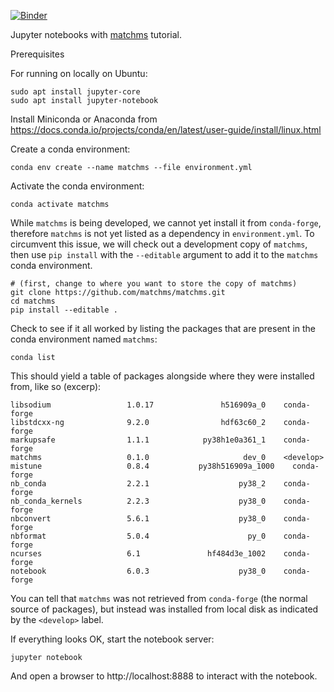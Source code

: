 [![Binder](https://mybinder.org/badge_logo.svg)](https://mybinder.org/v2/gh/matchms/notebooks/master?filepath=tutorial.ipynb)

Jupyter notebooks with [matchms](https://github.com/matchms/matchms) tutorial.

Prerequisites

For running on locally on Ubuntu:

```shell
sudo apt install jupyter-core
sudo apt install jupyter-notebook
```

Install Miniconda or Anaconda from https://docs.conda.io/projects/conda/en/latest/user-guide/install/linux.html

Create a conda environment:

```shell
conda env create --name matchms --file environment.yml
```
Activate the conda environment:

```shell
conda activate matchms
```

While ``matchms`` is being developed, we cannot yet install it from
``conda-forge``, therefore ``matchms`` is not yet listed as a dependency in
``environment.yml``. To circumvent this issue, we will check out a development
copy of ``matchms``, then use ``pip install`` with the ``--editable`` argument
to add it to the ``matchms`` conda environment.

```shell
# (first, change to where you want to store the copy of matchms)
git clone https://github.com/matchms/matchms.git
cd matchms
pip install --editable .
```

Check to see if it all worked by listing the packages that are present in the
conda environment named ``matchms``:

```shell
conda list
```

This should yield a table of packages alongside where they were installed from, like so (excerp):

```shell
libsodium                 1.0.17               h516909a_0    conda-forge
libstdcxx-ng              9.2.0                hdf63c60_2    conda-forge
markupsafe                1.1.1            py38h1e0a361_1    conda-forge
matchms                   0.1.0                     dev_0    <develop>
mistune                   0.8.4           py38h516909a_1000    conda-forge
nb_conda                  2.2.1                    py38_2    conda-forge
nb_conda_kernels          2.2.3                    py38_0    conda-forge
nbconvert                 5.6.1                    py38_0    conda-forge
nbformat                  5.0.4                      py_0    conda-forge
ncurses                   6.1               hf484d3e_1002    conda-forge
notebook                  6.0.3                    py38_0    conda-forge
```

You can tell that ``matchms`` was not retrieved from ``conda-forge`` (the normal
source of packages), but instead was installed from local disk as indicated by
the ``<develop>`` label.

If everything looks OK, start the notebook server:

```shell
jupyter notebook
```

And open a browser to http://localhost:8888 to interact with the notebook.
